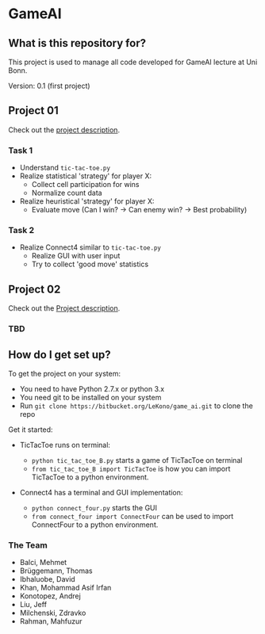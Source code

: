 # GameAI #

## What is this repository for? ##

This project is used to manage all code developed for GameAI lecture at Uni Bonn.

Version: 0.1 (first project)

## Project 01 ##
Check out the [project description](https://docs.google.com/viewer?a=v&pid=sites&srcid=ZGVmYXVsdGRvbWFpbnxiaXRnYW1lYWl8Z3g6NTY1YjdkMTkzOWM4YjM1NA).

### Task 1 ###
* Understand `tic-tac-toe.py`
* Realize statistical 'strategy' for player X:
  * Collect cell participation for wins
  * Normalize count data
* Realize heuristical 'strategy' for player X:
  * Evaluate move (Can I win? -> Can enemy win? -> Best probability)

### Task 2 ###
* Realize Connect4 similar to `tic-tac-toe.py`
  * Realize GUI with user input
  * Try to collect 'good move' statistics
  
## Project 02 ##
Check out the [Project description](https://docs.google.com/viewer?a=v&pid=sites&srcid=ZGVmYXVsdGRvbWFpbnxiaXRnYW1lYWl8Z3g6NmE4ZTEyNjNkZTQzNWVmYg).

### TBD ###

## How do I get set up? ##
To get the project on your system:
* You need to have Python 2.7.x or python 3.x
* You need git to be installed on your system
* Run `git clone https://bitbucket.org/LeKono/game_ai.git` to clone the repo

Get it started:
* TicTacToe runs on terminal:
  * `python tic_tac_toe_B.py` starts a game of TicTacToe on terminal
  * `from tic_tac_toe_B import TicTacToe` is how you can import TicTacToe to a python environment.

* Connect4 has a terminal and GUI implementation:
  * `python connect_four.py` starts the GUI
  * `from connect_four import ConnectFour` can be used to import ConnectFour to a python environment.


### The Team ###

* Balci, Mehmet
* Brüggemann, Thomas
* Ibhaluobe, David
* Khan, Mohammad Asif Irfan
* Konotopez, Andrej
* Liu, Jeff
* Milchenski, Zdravko
* Rahman, Mahfuzur